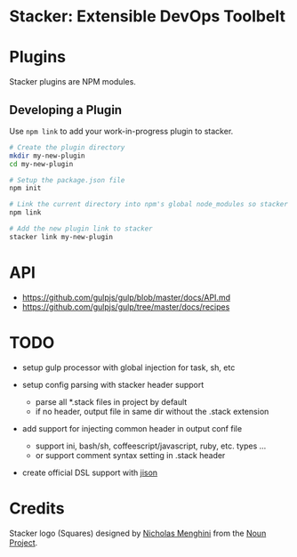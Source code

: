 # Stacker: Extensible DevOps Toolbelt


# Plugins

Stacker plugins are NPM modules.


## Developing a Plugin

Use `npm link` to add your work-in-progress plugin to stacker.

```bash
# Create the plugin directory
mkdir my-new-plugin
cd my-new-plugin

# Setup the package.json file
npm init

# Link the current directory into npm's global node_modules so stacker can find it
npm link

# Add the new plugin link to stacker
stacker link my-new-plugin
```


# API

- https://github.com/gulpjs/gulp/blob/master/docs/API.md
- https://github.com/gulpjs/gulp/tree/master/docs/recipes



# TODO

- setup gulp processor with global injection for task, sh, etc

- setup config parsing with stacker header support
  - parse all *.stack files in project by default
  - if no header, output file in same dir without the .stack extension

- add support for injecting common header in output conf file
  - support ini, bash/sh, coffeescript/javascript, ruby, etc. types ...
  - or support comment syntax setting in .stack header

- create official DSL support with [jison](http://zaach.github.io/jison/docs/)


# Credits

Stacker logo (Squares) designed by [Nicholas Menghini](http://www.thenounproject.com/nl_menghini) from the [Noun Project](http://www.thenounproject.com).
